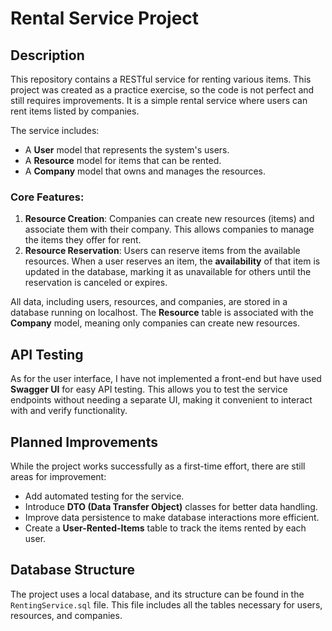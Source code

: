 # Rental Service Project

## Description
This repository contains a RESTful service for renting various items. This project was created as a practice exercise, so the code is not perfect and still requires improvements. It is a simple rental service where users can rent items listed by companies.

The service includes:
- A **User** model that represents the system's users.
- A **Resource** model for items that can be rented.
- A **Company** model that owns and manages the resources.

### Core Features:
1. **Resource Creation**: Companies can create new resources (items) and associate them with their company. This allows companies to manage the items they offer for rent.
2. **Resource Reservation**: Users can reserve items from the available resources. When a user reserves an item, the **availability** of that item is updated in the database, marking it as unavailable for others until the reservation is canceled or expires.

All data, including users, resources, and companies, are stored in a database running on localhost. The **Resource** table is associated with the **Company** model, meaning only companies can create new resources.

## API Testing

As for the user interface, I have not implemented a front-end but have used **Swagger UI** for easy API testing. This allows you to test the service endpoints without needing a separate UI, making it convenient to interact with and verify functionality.

## Planned Improvements

While the project works successfully as a first-time effort, there are still areas for improvement:
- Add automated testing for the service.
- Introduce **DTO (Data Transfer Object)** classes for better data handling.
- Improve data persistence to make database interactions more efficient.
- Create a **User-Rented-Items** table to track the items rented by each user.

## Database Structure

The project uses a local database, and its structure can be found in the `RentingService.sql` file. This file includes all the tables necessary for users, resources, and companies.


